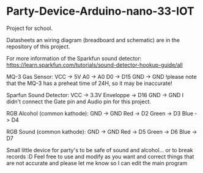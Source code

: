 # Party-Device-Arduino-nano-33-IOT
Project for school.

Datasheets an wiring diagram (breadboard and schematic) are in the repository of this project.

For more information of the Sparkfun sound detector:  https://learn.sparkfun.com/tutorials/sound-detector-hookup-guide/all

MQ-3 Gas Sensor: VCC -> 5V
                 A0 -> A0
                 D0 -> D15
                 GND -> GND
     !please note that the MQ-3 has a preheat time of 24H, so it may be inaccurate!
 
 Sparfun Sound Detector: VCC -> 3.3V
                         Enveloppe -> D16
                         GND -> GND
                         I didn't connect the Gate pin and Audio pin for this project.
                         
 RGB Alcohol (common kathode): GND -> GND
                               Red -> D2
                               Green -> D3
                               Blue -> D4
                               
RGB Sound (common kathode):   GND -> GND
                              Red -> D5
                              Green -> D6
                              Blue -> D7
                               
Small little device for party's to be safe of sound and alcohol... or to break records :D
Feel free to use and modify as you want and correct things that are not accurate 
and please let me know so I can edit the main program
